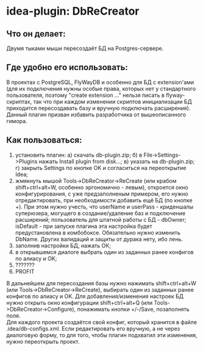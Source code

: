 # idea-plugin: DbReCreator

## Что он делает:
Двумя тыками мыши пересоздаёт БД на Postgres-сервере.

## Где удобно его использовать:
В проектах с PostgreSQL, FlyWayDB и особенно для БД с extension'ами (для их подключения нужны особые права, которых нет у стандартного пользователя, поэтому "create extension ..." нельзя писать в flyway-скриптах, так что при каждом изменении скриптов инициализации БД приходится пересоздавать базу и вручную подключать расширения).
Данный плагин призван избавить разработчика от вышеописанного гимора.

## Как пользоваться:
1. установить плагин:
    а) скачать db-plugin.zip;
    б) в File->Settings->Plugins нажать Install plugin from disk...;
    в) указать на db-plugin.zip;
    г) закрыть Settings по кнопке OK и согласиться на переоткрытие Idea;
2. жмякнуть мышой Tools->DbReCreator->ReCreate (или крабом shift+ctrl+alt+W, особенно эргономично - левым), откроется окно конфигурирования, с уже предзаполненым примером, его нужно отредактировать, при необходимости добавить ещё БД (по кнопке +). При этом нужно учесть, что userName и userPass - криденшалы суперюзера, могущего в создание/удаление баз и подключение расширений; пользователь для штатной работы с БД - dbOwner; isDefault - при запуске плагина эта настройка будет предустановлена в комбобоксе. Обязательно нужно изменить DbName. Других валидаций и защиты от дурака нету, ибо лень.
3. заполнив настройки БД, нажать ОК;
4. в открывшемся диалоге выбрать один из заданных ранее конфигов по алиасу и OK;
5. ???????
6. PROFIT

В дальнейшем для пересоздания базы нужно нажимать shift+ctrl+alt+W (или Tools->DbReCreator->ReCreate), выбирать один из заданных ранее конфигов по алиасу и OK. Для добавления/изменения настроек БД нужно открыть окно конфигурации shift+ctrl+alt+Q (или Tools->DbReCreator->Configure), понажимать кнопки +/-/Save, позаполнять поля.  
Для каждого проекта создаётся свой конфиг, который хранится в файле .idea/db-configs.xml. Если редактировать его вручную, а не через диалоговую форму, то для того, чтобы плагин подхватил эти изменения, нужно переоткрыть проект.
